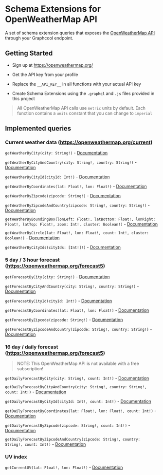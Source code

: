 # Schema Extensions for OpenWeatherMap API

A set of schema extension queries that exposes the [OpenWeatherMap API](https://openweathermap.org/api) through your Graphcool endpoint.

## Getting Started

- Sign up at https://openweathermap.org/

- Get the API key from your profile

- Replace the `__API_KEY__` in all functions with your actual API key

- Create Schema Extensions using the `.graphql` and `.js` files provided in this project

> All OpenWeatherMap API calls use `metric` units by default. Each function contains a `units` constant that you can change to `imperial`

## Implemented queries

### Current weather data (https://openweathermap.org/current)

`getWeatherByCity(city: String!)` - [Documentation](https://openweathermap.org/current#name)

`getWeatherByCityAndCountry(city: String!, country: String!)` - [Documentation](https://openweathermap.org/current#name)

`getWeatherByCityId(cityId: Int!)` - [Documentation](https://openweathermap.org/current#cityid)

`getWeatherByCoordinates(lat: Float!, lon: Float!)` - [Documentation](https://openweathermap.org/current#geo)

`getWeatherByZipcode(zipcode: String!)` - [Documentation](https://openweathermap.org/current#zip)

`getWeatherByZipcodeAndCountry(zipcode: String!, country: String!)` - [Documentation](https://openweathermap.org/current#zip)

`getWeatherByBoundingBox(lonLeft: Float!, latBottom: Float!, lonRight: Float!, latTop: Float!, zoom: Int!, cluster: Boolean!)` - [Documentation](https://openweathermap.org/current#rectangle)

`getWeatherByCircle(lat: Float!, lon: Float!, count: Int!, cluster: Boolean!)` - [Documentation](https://openweathermap.org/current#cycle)

`getWeatherByCityIds(cityIds: [Int!]!)` - [Documentation](https://openweathermap.org/current#severalid)

### 5 day / 3 hour forecast (https://openweathermap.org/forecast5)

`getForecastByCity(city: String!)` - [Documentation](https://openweathermap.org/forecast5#name5)

`getForecastByCityAndCountry(city: String!, country: String!)` - [Documentation](https://openweathermap.org/forecast5#name5)

`getForecastByCityId(cityId: Int!)` - [Documentation](https://openweathermap.org/forecast5#cityid5)

`getForecastByCoordinates(lat: Float!, lon: Float!)` - [Documentation](https://openweathermap.org/forecast5#geo5)

`getForecastByZipcode(zipcode: String!)` - [Documentation](https://openweathermap.org/forecast5#zip)

`getForecastByZipcodeAndCountry(zipcode: String!, country: String!)` - [Documentation](https://openweathermap.org/forecast5#zip)

### 16 day / daily forecast (https://openweathermap.org/forecast5)
> NOTE: This OpenWeatherMap API is not available with a free subscription!

`getDailyForecastByCity(city: String!, count: Int!)` - [Documentation](https://openweathermap.org/forecast16#name16)

`getDailyForecastByCityAndCountry(city: String!, country: String!, count: Int!)` - [Documentation](https://openweathermap.org/forecast16#name16)

`getDailyForecastByCityId(cityId: Int!, count: Int!)` - [Documentation](https://openweathermap.org/forecast16#cityid16)

`getDailyForecastByCoordinates(lat: Float!, lon: Float!, count: Int!)` - [Documentation](https://openweathermap.org/forecast16#geo16)

`getDailyForecastByZipcode(zipcode: String!, count: Int!)` - [Documentation](https://openweathermap.org/forecast16#zip)

`getDailyForecastByZipcodeAndCountry(zipcode: String!, country: String!, count: Int!)` - [Documentation](https://openweathermap.org/forecast16#zip)

### UV index

`getCurrentUV(lat: Float!, lon: Float!)` - [Documentation](https://openweathermap.org/api/uvi#geo)
